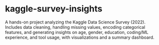 # kaggle-survey-insights
A hands-on project analyzing the Kaggle Data Science Survey (2022). Includes data cleaning, handling missing values, encoding categorical features, and generating insights on age, gender, education, coding/ML experience, and tool usage, with visualizations and a summary dashboard.
